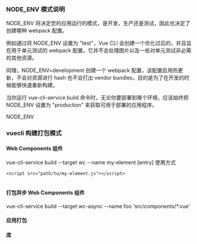 ### NODE_ENV 模式说明

NODE_ENV 将决定您的应用运行的模式，是开发，生产还是测试，因此也决定了创建哪种 webpack 配置。

例如通过将 NODE_ENV 设置为 "test"，Vue CLI 会创建一个优化过后的，并且旨在用于单元测试的 webpack 配置，它并不会处理图片以及一些对单元测试非必需的其他资源。

同理，NODE_ENV=development 创建一个 webpack 配置，该配置启用热更新，不会对资源进行 hash 也不会打出 vendor bundles，目的是为了在开发的时候能够快速重新构建。

当你运行 vue-cli-service build 命令时，无论你要部署到哪个环境，应该始终把 NODE_ENV 设置为 "production" 来获取可用于部署的应用程序。

NODE_ENV

### vuecli 构建打包模式

#### Web Components 组件

vue-cli-service build --target wc --name my-element [entry]
使用方式

```
<script src="path/to/my-element.js"></script>


```

<!-- 可在普通 HTML 中或者其它任何框架中使用 -->

<my-element></my-element>

#### 打包异步 Web Components 组件

vue-cli-service build --target wc-async --name foo 'src/components/\*.vue'

#### 应用打包

#### 库

